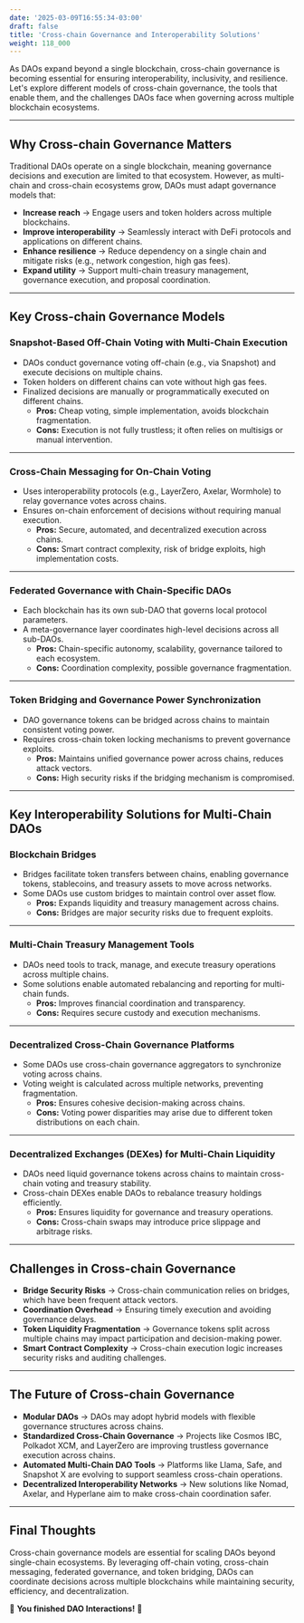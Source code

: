 ```yaml
---
date: '2025-03-09T16:55:34-03:00'
draft: false
title: 'Cross-chain Governance and Interoperability Solutions'
weight: 118_000
---
```


As DAOs expand beyond a single blockchain, cross-chain governance is becoming essential for ensuring interoperability, inclusivity, and resilience. Let's explore different models of cross-chain governance, the tools that enable them, and the challenges DAOs face when governing across multiple blockchain ecosystems.  

---

## **Why Cross-chain Governance Matters**  

Traditional DAOs operate on a single blockchain, meaning governance decisions and execution are limited to that ecosystem. However, as multi-chain and cross-chain ecosystems grow, DAOs must adapt governance models that:  

- **Increase reach** → Engage users and token holders across multiple blockchains.  
- **Improve interoperability** → Seamlessly interact with DeFi protocols and applications on different chains.  
- **Enhance resilience** → Reduce dependency on a single chain and mitigate risks (e.g., network congestion, high gas fees).  
- **Expand utility** → Support multi-chain treasury management, governance execution, and proposal coordination.  

---

## **Key Cross-chain Governance Models**  

### **Snapshot-Based Off-Chain Voting with Multi-Chain Execution**  
- DAOs conduct governance voting off-chain (e.g., via Snapshot) and execute decisions on multiple chains.  
- Token holders on different chains can vote without high gas fees.  
- Finalized decisions are manually or programmatically executed on different chains.  
  - **Pros:** Cheap voting, simple implementation, avoids blockchain fragmentation.  
  - **Cons:** Execution is not fully trustless; it often relies on multisigs or manual intervention.  

---

### **Cross-Chain Messaging for On-Chain Voting**  
- Uses interoperability protocols (e.g., LayerZero, Axelar, Wormhole) to relay governance votes across chains.  
- Ensures on-chain enforcement of decisions without requiring manual execution.  
  - **Pros:** Secure, automated, and decentralized execution across chains.  
  - **Cons:** Smart contract complexity, risk of bridge exploits, high implementation costs.  

---

### **Federated Governance with Chain-Specific DAOs**  
- Each blockchain has its own sub-DAO that governs local protocol parameters.  
- A meta-governance layer coordinates high-level decisions across all sub-DAOs.  
  - **Pros:** Chain-specific autonomy, scalability, governance tailored to each ecosystem.  
  - **Cons:** Coordination complexity, possible governance fragmentation.  

---

### **Token Bridging and Governance Power Synchronization**  
- DAO governance tokens can be bridged across chains to maintain consistent voting power.  
- Requires cross-chain token locking mechanisms to prevent governance exploits.  
  - **Pros:** Maintains unified governance power across chains, reduces attack vectors.  
  - **Cons:** High security risks if the bridging mechanism is compromised.  

---

## **Key Interoperability Solutions for Multi-Chain DAOs**  

### **Blockchain Bridges**  
- Bridges facilitate token transfers between chains, enabling governance tokens, stablecoins, and treasury assets to move across networks.  
- Some DAOs use custom bridges to maintain control over asset flow.  
  - **Pros:** Expands liquidity and treasury management across chains.  
  - **Cons:** Bridges are major security risks due to frequent exploits.  

---

### **Multi-Chain Treasury Management Tools**  
- DAOs need tools to track, manage, and execute treasury operations across multiple chains.  
- Some solutions enable automated rebalancing and reporting for multi-chain funds.  
  - **Pros:** Improves financial coordination and transparency.  
  - **Cons:** Requires secure custody and execution mechanisms.  

---

### **Decentralized Cross-Chain Governance Platforms**  
- Some DAOs use cross-chain governance aggregators to synchronize voting across chains.  
- Voting weight is calculated across multiple networks, preventing fragmentation.  
  - **Pros:** Ensures cohesive decision-making across chains.  
  - **Cons:** Voting power disparities may arise due to different token distributions on each chain.  

---

### **Decentralized Exchanges (DEXes) for Multi-Chain Liquidity**  
- DAOs need liquid governance tokens across chains to maintain cross-chain voting and treasury stability.  
- Cross-chain DEXes enable DAOs to rebalance treasury holdings efficiently.  
  - **Pros:** Ensures liquidity for governance and treasury operations.  
  - **Cons:** Cross-chain swaps may introduce price slippage and arbitrage risks.  

---

## **Challenges in Cross-chain Governance**  

- **Bridge Security Risks** → Cross-chain communication relies on bridges, which have been frequent attack vectors.  
- **Coordination Overhead** → Ensuring timely execution and avoiding governance delays.  
- **Token Liquidity Fragmentation** → Governance tokens split across multiple chains may impact participation and decision-making power.  
- **Smart Contract Complexity** → Cross-chain execution logic increases security risks and auditing challenges.  

---

## **The Future of Cross-chain Governance**  

- **Modular DAOs** → DAOs may adopt hybrid models with flexible governance structures across chains.  
- **Standardized Cross-Chain Governance** → Projects like Cosmos IBC, Polkadot XCM, and LayerZero are improving trustless governance execution across chains.  
- **Automated Multi-Chain DAO Tools** → Platforms like Llama, Safe, and Snapshot X are evolving to support seamless cross-chain operations.  
- **Decentralized Interoperability Networks** → New solutions like Nomad, Axelar, and Hyperlane aim to make cross-chain coordination safer.  

---

## **Final Thoughts**  

Cross-chain governance models are essential for scaling DAOs beyond single-chain ecosystems. By leveraging off-chain voting, cross-chain messaging, federated governance, and token bridging, DAOs can coordinate decisions across multiple blockchains while maintaining security, efficiency, and decentralization.  

🔖 **You finished DAO Interactions!** 🔖

